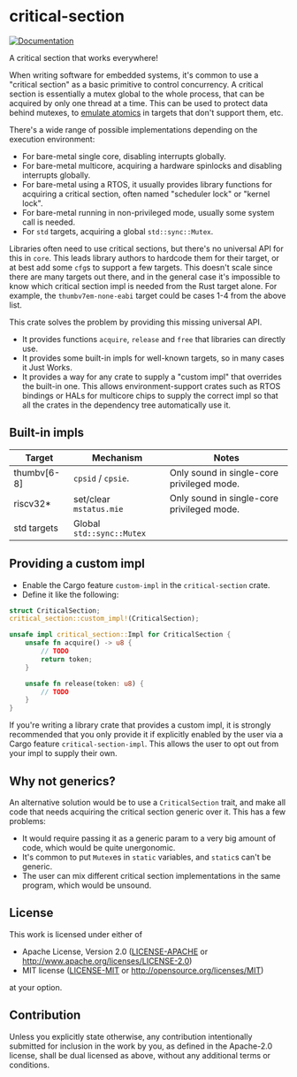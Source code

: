 # critical-section

[![Documentation](https://docs.rs/critical-section/badge.svg)](https://docs.rs/critical-section)

A critical section that works everywhere!

When writing software for embedded systems, it's common to use a "critical section"
as a basic primitive to control concurrency. A critical section is essentially a 
mutex global to the whole process, that can be acquired by only one thread at a time. 
This can be used to protect data behind mutexes, to [emulate atomics](https://github.com/embassy-rs/atomic-polyfill) in 
targets that don't support them, etc.

There's a wide range of possible implementations depending on the execution environment:
- For bare-metal single core, disabling interrupts globally.
- For bare-metal multicore, acquiring a hardware spinlocks and disabling interrupts globally.
- For bare-metal using a RTOS, it usually provides library functions for acquiring a critical section, often named "scheduler lock" or "kernel lock".
- For bare-metal running in non-privileged mode, usually some system call is needed.
- For `std` targets, acquiring a global `std::sync::Mutex`.

Libraries often need to use critical sections, but there's no universal API for this in `core`. This leads
library authors to hardcode them for their target, or at best add some `cfg`s to support a few targets.
This doesn't scale since there are many targets out there, and in the general case it's impossible to know
which critical section impl is needed from the Rust target alone. For example, the `thumbv7em-none-eabi` target
could be cases 1-4 from the above list.

This crate solves the problem by providing this missing universal API.

- It provides functions `acquire`, `release` and `free` that libraries can directly use.
- It provides some built-in impls for well-known targets, so in many cases it Just Works.
- It provides a way for any crate to supply a "custom impl" that overrides the built-in one. This allows environment-support crates such as RTOS bindings or HALs for multicore chips to supply the correct impl so that all the crates in the dependency tree automatically use it.

## Built-in impls


| Target             | Mechanism                 | Notes |
|--------------------|---------------------------|-------------------|
| thumbv[6-8]        | `cpsid` / `cpsie`.        | Only sound in single-core privileged mode. |
| riscv32*           | set/clear `mstatus.mie`   | Only sound in single-core privileged mode. |
| std targets        | Global `std::sync::Mutex` |  |

## Providing a custom impl

- Enable the Cargo feature `custom-impl` in the `critical-section` crate.
- Define it like the following:

```rust
struct CriticalSection;
critical_section::custom_impl!(CriticalSection);

unsafe impl critical_section::Impl for CriticalSection {
    unsafe fn acquire() -> u8 {
        // TODO
        return token;
    }

    unsafe fn release(token: u8) {
        // TODO
    }
}
```

If you're writing a library crate that provides a custom impl, it is strongly recommended that
you only provide it if explicitly enabled by the user via a Cargo feature `critical-section-impl`.
This allows the user to opt out from your impl to supply their own. 

## Why not generics?

An alternative solution would be to use a `CriticalSection` trait, and make all
code that needs acquiring the critical section generic over it. This has a few problems:

- It would require passing it as a generic param to a very big amount of code, which
would be quite unergonomic.
- It's common to put `Mutex`es in `static` variables, and `static`s can't 
be generic.
- The user can mix different critical section implementations in the same program,
which would be unsound.

## License

This work is licensed under either of

- Apache License, Version 2.0 ([LICENSE-APACHE](LICENSE-APACHE) or
  http://www.apache.org/licenses/LICENSE-2.0)
- MIT license ([LICENSE-MIT](LICENSE-MIT) or http://opensource.org/licenses/MIT)

at your option.

## Contribution

Unless you explicitly state otherwise, any contribution intentionally submitted
for inclusion in the work by you, as defined in the Apache-2.0 license, shall be
dual licensed as above, without any additional terms or conditions.
